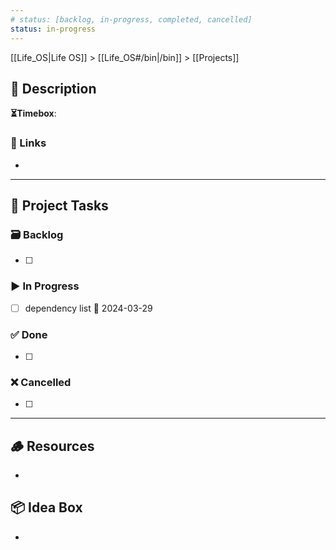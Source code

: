 ```yaml
---
# status: [backlog, in-progress, completed, cancelled]
status: in-progress
---
```



[[Life_OS|Life OS]] > [[Life_OS#/bin|/bin]] > [[Projects]]

## 📄 Description



**⏳Timebox**: 

### 🔗 Links

- 

---

## 📝 Project Tasks

### 🗃️ Backlog

- [ ] 

### ▶️ In Progress

- [ ] dependency list 📅 2024-03-29 

### ✅ Done

- [ ] 

### ❌ Cancelled

- [ ] 

---

## 🪵 Resources

- 

## 📦 Idea Box

- 
